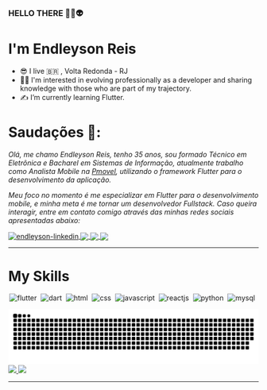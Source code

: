 ### HELLO THERE 👾🤖👽

# I'm Endleyson Reis
  
  * :sunglasses: I live :brazil: , Volta Redonda - RJ
  * :man_technologist: I'm interested in evolving professionally as a developer and sharing knowledge with those who are part of my trajectory.
  * :writing_hand: I’m currently learning Flutter.


# Saudações 🖖:

*Olá, me chamo Endleyson Reis, tenho 35 anos, sou formado Técnico em Eletrônica e Bacharel em Sistemas de Informação, atualmente trabalho como Analista Mobile na [Pmovel](https://pmovel.com/), utilizando o framework Flutter para o desenvolvimento da aplicação.*

*Meu foco no momento é me especializar em Flutter para o desenvolvimento mobile, e minha meta é me tornar um desenvolvedor Fullstack. Caso queira interagir, entre em contato comigo através das minhas redes sociais apresentadas abaixo:*

<a href="https://www.linkedin.com/in/endleyson/" target="_blank">
  <img align="center" alt="endleyson-linkedin" width="50" src="https://image.flaticon.com/icons/png/512/124/124011.png" style="max-width:100%;">
</a>

<a href="https://www.instagram.com/endleyson/" target="_blank">
  <img  align="center"  src="https://image.flaticon.com/icons/png/512/174/174855.png" width="50" style="max-width:100%;"/>
</a>

<a href="https://www.facebook.com/endleyson/" target="_blank">
  <img  align="center"  src="https://image.flaticon.com/icons/png/128/733/733547.png" width="50" style="max-width:100%;"/>
</a>

<a href="https://api.whatsapp.com/send?phone=5524993091882&text=Ol%C3%A1.%20venho%20do%20github.%20Gostaria%20de%20falar%20com%20voc%C3%AA!" target="_blank" >
  <img  align="center" src="https://image.flaticon.com/icons/png/512/220/220236.png" width="50" style="max-width:100%;"/> 
</a>

<hr />
  
# My Skills

<img src="https://cdn.jsdelivr.net/gh/devicons/devicon/icons/flutter/flutter-original.svg" alt="flutter" widtf="50" height="50" style="max-width:100%;margin: 0 2px;"></img>
<img src="https://cdn.jsdelivr.net/gh/devicons/devicon/icons/dart/dart-original.svg" alt="dart" widtf="50" height="50" style="max-width:100%;margin: 0 2px;"></img>
<img src="https://cdn.jsdelivr.net/gh/devicons/devicon/icons/html5/html5-original.svg" alt="html" widtf="50" height="50" style="max-width:100%;margin: 0 2px;"></img>
<img src="https://cdn.jsdelivr.net/gh/devicons/devicon/icons/css3/css3-original.svg" alt="css" widtf="50" height="50" style="max-width:100%;margin: 0 2px;"></img>
<img src="https://cdn.jsdelivr.net/gh/devicons/devicon/icons/javascript/javascript-original.svg" alt="javascript" widtf="50" height="50" style="max-width:100%;margin: 0 2px;"></img>
<img src="https://cdn.jsdelivr.net/gh/devicons/devicon/icons/react/react-original.svg" alt="reactjs" widtf="50" height="50" style="max-width:100%;margin: 0 2px;"></img>
<img src="https://cdn.jsdelivr.net/gh/devicons/devicon/icons/python/python-original.svg" alt="python" widtf="50" height="50" style="max-width:100%;margin: 0 2px;"></img>
<img src="https://cdn.jsdelivr.net/gh/devicons/devicon/icons/mysql/mysql-original-wordmark.svg" alt="mysql" widtf="50" height="50" style="max-width:100%;margin: 0 2px;"></img>

![Snake animation](https://github.com/endleyson/endleyson/blob/output/github-contribution-grid-snake.svg)
  <a href="https://github.com/endleyson">
  <img height="180em" src="https://github-readme-stats.vercel.app/api/top-langs/?username=endleyson&layout=compact&langs_count=7&theme=dracula"/>
  <img height="180em" src="https://github-readme-stats.vercel.app/api?username=endleyson&show_icons=true&theme=dracula&include_all_commits=true&count_private=true"/>
  
 
<hr />
    <!--
**Endleyson/Endleyson** is a ✨ _special_ ✨ repository because its `README.md` (this file) appears on your GitHub profile.

Here are some ideas to get you started:

- 🔭 I’m currently working on ...
- 🌱 I’m currently learning ...
- 👯 I’m looking to collaborate on ...
- 🤔 I’m looking for help with ...
- 💬 Ask me about ...
- 📫 How to reach me: ...
- 😄 Pronouns: ...
- ⚡ Fun fact: ...
-->

